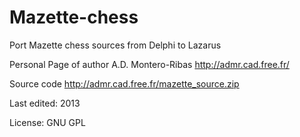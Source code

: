 # Mazette-chess
Port Mazette chess sources from Delphi to Lazarus

Personal Page of author A.D. Montero-Ribas http://admr.cad.free.fr/

Source code http://admr.cad.free.fr/mazette_source.zip

Last edited: 2013

License: GNU GPL
